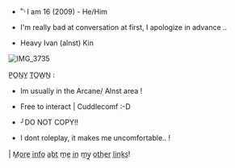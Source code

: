  - ˚˓˒ I am 16 (2009) - He/Him


 - I'm really bad at conversation at first, I apologize in advance  ..

 - Heavy Ivan (alnst) Kin 


![IMG_3735](https://github.com/user-attachments/assets/d53d01be-afa3-454f-9dcc-1a7b9433d373)

P̲O̲N̲Y̲ T̲O̲W̲N̲ :

 - Im usually in the Arcane/ Alnst area !

  - Free to interact | Cuddlecomf  :-D

  - ╯DO NOT COPY!!

  - I dont roleplay, it makes me uncomfortable.. !



| M̲o̲r̲e̲ i̲n̲f̲o̲ a̲b̲t̲ m̲e̲ i̲n̲ m̲y̲ o̲t̲h̲e̲r̲ l̲i̲n̲k̲s̲! 
